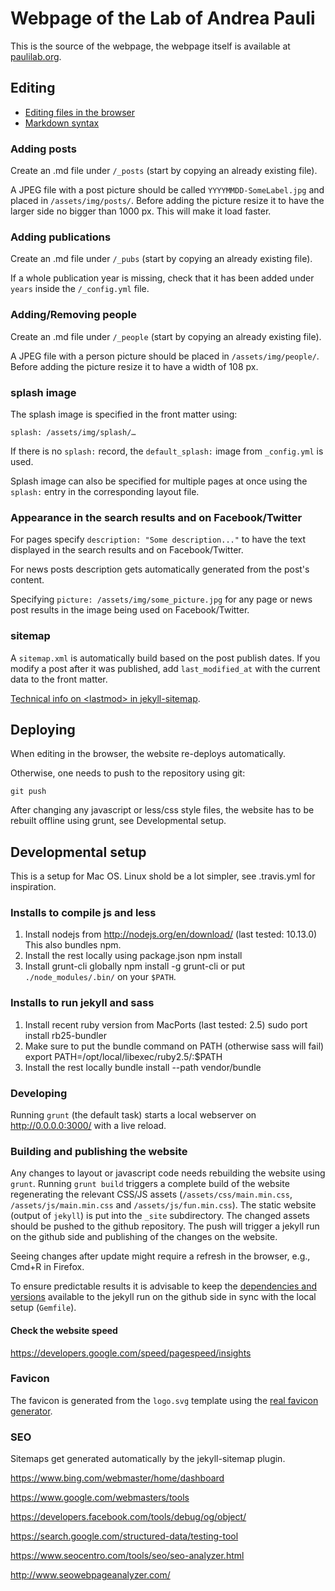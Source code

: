 Webpage of the Lab of Andrea Pauli
==================================

This is the source of the webpage, the webpage itself is available at
[paulilab.org](http:/paulilab.org/).


Editing
-------

* [Editing files in the browser](https://help.github.com/articles/editing-files-in-your-repository/)
* [Markdown syntax](https://daringfireball.net/projects/markdown/syntax)


### Adding posts

Create an .md file under `/_posts` (start by copying an already existing file).

A JPEG file with a post picture should be called `YYYYMMDD-SomeLabel.jpg` and
placed in `/assets/img/posts/`. Before adding the picture resize it to have the
larger side no bigger than 1000 px. This will make it load faster.


### Adding publications

Create an .md file under `/_pubs` (start by copying an already existing file).

If a whole publication year is missing, check that it has been added under
`years` inside the `/_config.yml` file.


### Adding/Removing people

Create an .md file under `/_people` (start by copying an already existing file).

A JPEG file with a person picture should be placed in `/assets/img/people/`.
Before adding the picture resize it to have a width of 108 px.


### splash image

The splash image is specified in the front matter using:

    splash: /assets/img/splash/…

If there is no `splash:` record, the `default_splash:` image from `_config.yml`
is used.

Splash image can also be specified for multiple pages at once using the
`splash:` entry in the corresponding layout file.


### Appearance in the search results and on Facebook/Twitter

For pages specify `description: "Some description..."` to have the text
displayed in the search results and on Facebook/Twitter.

For news posts description gets automatically generated from the post's
content.

Specifying `picture: /assets/img/some_picture.jpg` for any page or news post
results in the image being used on Facebook/Twitter.


### sitemap

A `sitemap.xml` is automatically build based on the post publish dates. If you
modify a post after it was published, add `last_modified_at` with the current
data to the front matter.

[Technical info on &lt;lastmod&gt; in
jekyll-sitemap](https://github.com/jekyll/jekyll-sitemap#lastmod-tag).


Deploying
---------

When editing in the browser, the website re-deploys automatically.

Otherwise, one needs to push to the repository using git:

    git push

After changing any javascript or less/css style files, the website has to be
rebuilt offline using grunt, see Developmental setup.


Developmental setup
-------------------

This is a setup for Mac OS. Linux shold be a lot simpler, see .travis.yml for
inspiration.


### Installs to compile js and less

1. Install nodejs from http://nodejs.org/en/download/ (last tested: 10.13.0)
   This also bundles npm.
2. Install the rest locally using package.json
    npm install
3. Install grunt-cli globally
    npm install -g grunt-cli
   or put `./node_modules/.bin/` on your `$PATH`.


### Installs to run jekyll and sass

1. Install recent ruby version from MacPorts (last tested: 2.5)
    sudo port install rb25-bundler
2. Make sure to put the bundle command on PATH (otherwise sass will fail)
    export PATH=/opt/local/libexec/ruby2.5/:$PATH
2. Install the rest locally
    bundle install --path vendor/bundle


### Developing

Running `grunt` (the default task) starts a local webserver on
http://0.0.0.0:3000/ with a live reload.


### Building and publishing the website

Any changes to layout or javascript code needs rebuilding the website using
`grunt`.  Running `grunt build` triggers a complete build of the website
regenerating the relevant CSS/JS assets (`/assets/css/main.min.css`,
`/assets/js/main.min.css` and `/assets/js/fun.min.css`).  The static website
(output of `jekyll`) is put into the `_site` subdirectory.  The changed assets
should be pushed to the github repository. The push will trigger a jekyll run
on the github side and publishing of the changes on the website.

Seeing changes after update might require a refresh in the browser, e.g., Cmd+R
in Firefox.

To ensure predictable results it is advisable to keep the [dependencies and
versions](https://pages.github.com/versions/) available to the jekyll run on
the github side in sync with the local setup (`Gemfile`).

#### Check the website speed

https://developers.google.com/speed/pagespeed/insights

### Favicon

The favicon is generated from the `logo.svg` template using the [real favicon
generator](http://realfavicongenerator.net/).


### SEO

Sitemaps get generated automatically by the jekyll-sitemap plugin.

https://www.bing.com/webmaster/home/dashboard

https://www.google.com/webmasters/tools

https://developers.facebook.com/tools/debug/og/object/

https://search.google.com/structured-data/testing-tool

https://www.seocentro.com/tools/seo/seo-analyzer.html

http://www.seowebpageanalyzer.com/

